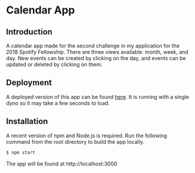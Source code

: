 # Calendar App

## Introduction

A calendar app made for the second challenge in my application for the 2018 Spotify Fellowship. There are three views available: month, week, and day. New events can be created by clicking on the day, and events can be updated or deleted by clicking on them.

## Deployment

A deployed version of this app can be found [here]. It is running with a single dyno so it may take a few seconds to load.

## Installation

A recent version of npm and Node.js is required. Run the following command from the root directory to build the app locally.

```sh
$ npm start
```

The app will be found at http://localhost:3000

[here]: https://spotify-calendar.herokuapp.com/
